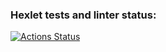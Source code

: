 ### Hexlet tests and linter status:
[![Actions Status](https://github.com/YU-K/layout-designer-project-lvl2/workflows/hexlet-check/badge.svg)](https://github.com/YU-K/layout-designer-project-lvl2/actions)